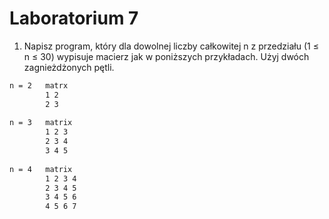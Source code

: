 # Laboratorium 7

1. Napisz program, który dla dowolnej liczby całkowitej n z przedziału (1 ≤ n ≤ 30) wypisuje macierz jak w poniższych przykładach. Użyj dwóch zagnieżdżonych pętli.
```bash
n = 2	matrx
		1 2
		2 3
		
n = 3	matrix
		1 2 3	
		2 3 4
		3 4 5
		
n = 4	matrix
        1 2 3 4	
        2 3 4 5
        3 4 5 6
        4 5 6 7
```